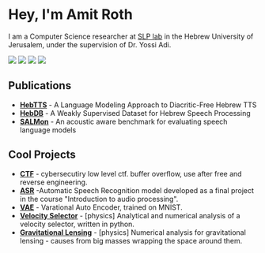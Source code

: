 # Hey, I'm Amit Roth


I am a Computer Science researcher at [SLP lab](https://www.cs.huji.ac.il/~adiyoss/slprl/index.html) in the Hebrew University of Jerusalem, under the supervision of Dr. Yossi Adi.

[<img src="https://img.shields.io/badge/linkedin-%230077B5.svg?&style=for-the-badge&logo=linkedin&logoColor=white" />](https://www.linkedin.com/in/amit-roth/) 
[<img src="https://img.shields.io/badge/twitter-%231DA1F2.svg?&style=for-the-badge&logo=twitter&logoColor=white" />](https://x.com/Amit_Roth) 
[<img src="https://img.shields.io/badge/gmail-%23EE0000.svg?&style=for-the-badge&logo=gmail&logoColor=white">](mailto:amitroth@gmail.com) 
[<img src="https://img.shields.io/badge/Google%20Scholar-4285F4?style=for-the-badge&logo=google-scholar&logoColor=white">](https://scholar.google.co.il/citations?user=Lv8_7kQAAAAJ&hl=iw)


 <!-- [![Typing SVG](https://readme-typing-svg.herokuapp.com?font=Montserrat&color=blue&vCenter=true&lines=Interested+in+AI;Interested+in+language+models;Interested+in+generative_models;)](https://git.io/typing-svg) -->
## Publications

- **[HebTTS](https://pages.cs.huji.ac.il/adiyoss-lab/HebTTS/)** - A Language Modeling Approach to Diacritic-Free Hebrew TTS
- **[HebDB](https://pages.cs.huji.ac.il/adiyoss-lab/HebDB/)** - A Weakly Supervised Dataset for Hebrew Speech Processing
- **[SALMon](https://pages.cs.huji.ac.il/adiyoss-lab/salmon/)** - An acoustic aware benchmark for evaluating speech language models



## Cool Projects

- **[CTF](https://github.com/MajoRoth/ctf)** - cybersecutiry low level ctf. buffer overflow, use after free and reverse engineering.
- **[ASR](https://github.com/MajoRoth/ASR)** -Automatic Speech Recognition model developed as a final project in the course "Introduction to audio processing".
- **[VAE](https://github.com/MajoRoth/VAE)** - Varational Auto Encoder, trained on MNIST.
- **[Velocity Selector](https://github.com/MajoRoth/VelocitySelector)** - [physics] Analytical and numerical analysis of a velocity selector, written in python.
- **[Gravitational Lensing](https://github.com/MajoRoth/GravitationalLensing)** - [physics] Numerical analysis for gravitational lensing - causes from big masses wrapping the space around them.


[comment]: <> (### Other)
[comment]: <> ([Assembler]https://github.com/MajoRoth/Assembler** - Implementation for assembler, written in C.)
[comment]: <> ([Bloom's filter]https://github.com/MajoRoth/Bloom-Filter** - Implementation for Bloom's filter, written in Java.)
[comment]: <> ([Py sorts]https://github.com/MajoRoth/PYsorts** - Several sorts, written in Python.)


